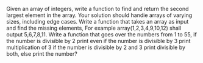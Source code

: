 Given an array of integers, write a function to find and return the second largest element in the array. Your solution should handie arrays of varying sizes, including edge cases.
Write a function that takes an array as input and find the missing elements, For example array(1,2,3,4,9,10,12) shall output 5,6,7,8,11.
Write a function that goes over the numbers from 1 to 55, if the number is divisible by 2 print even if the number is divisible by 3 print multiplication of 3 if the number is divisible by 2 and 3 print divisible by both, else print the number?
